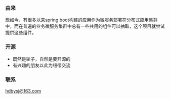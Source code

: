 ### 由来
现如今，有很多以来spring boot构建的应用作为微服务部署在分布式应用集群中，而在普遍的业务微服务集群中总有一些共用的组件可以抽取，这个项目就尝试提供这些组件。
### 开源
* 既然是轮子，自然是要开源的
* 有兴趣的朋友以此为纽带交流

### 联系
hdbysj@163.com